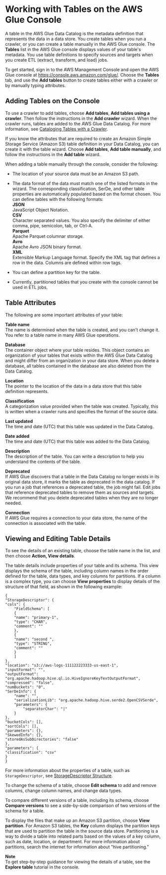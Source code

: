 # Working with Tables on the AWS Glue Console<a name="console-tables"></a>

A table in the AWS Glue Data Catalog is the metadata definition that represents the data in a data store\. You create tables when you run a crawler, or you can create a table manually in the AWS Glue console\. The **Tables** list in the AWS Glue console displays values of your table's metadata\. You use table definitions to specify sources and targets when you create ETL \(extract, transform, and load\) jobs\. 

To get started, sign in to the AWS Management Console and open the AWS Glue console at [https://console\.aws\.amazon\.com/glue/](https://console.aws.amazon.com/glue/)\. Choose the **Tables** tab, and use the **Add tables** button to create tables either with a crawler or by manually typing attributes\. 

## Adding Tables on the Console<a name="console-tables-add"></a>

To use a crawler to add tables, choose **Add tables**, **Add tables using a crawler**\. Then follow the instructions in the **Add crawler** wizard\. When the crawler runs, tables are added to the AWS Glue Data Catalog\. For more information, see [Cataloging Tables with a Crawler](add-crawler.md)\.

If you know the attributes that are required to create an Amazon Simple Storage Service \(Amazon S3\) table definition in your Data Catalog, you can create it with the table wizard\. Choose **Add tables**, **Add table manually**, and follow the instructions in the **Add table** wizard\.

When adding a table manually through the console, consider the following:

+ The location of your source data must be an Amazon S3 path\.

+ The data format of the data must match one of the listed formats in the wizard\. The corresponding classification, SerDe, and other table properties are automatically populated based on the format chosen\. You can define tables with the following formats:   
**JSON**  
JavaScript Object Notation\.  
**CSV**  
Character separated values\. You also specify the delimiter of either comma, pipe, semicolon, tab, or Ctrl\-A\.  
**Parquet**  
Apache Parquet columnar storage\.  
**Avro**  
Apache Avro JSON binary format\.  
**XML**  
Extensible Markup Language format\. Specify the XML tag that defines a row in the data\. Columns are defined within row tags\.

+ You can define a partition key for the table\.

+ Currently, partitioned tables that you create with the console cannot be used in ETL jobs\.

## Table Attributes<a name="console-tables-attributes"></a>

The following are some important attributes of your table:

**Table name**  
The name is determined when the table is created, and you can't change it\. You refer to a table name in many AWS Glue operations\.

**Database**  
The container object where your table resides\. This object contains an organization of your tables that exists within the AWS Glue Data Catalog and might differ from an organization in your data store\. When you delete a database, all tables contained in the database are also deleted from the Data Catalog\.  

**Location**  
The pointer to the location of the data in a data store that this table definition represents\.

**Classification**  
A categorization value provided when the table was created\. Typically, this is written when a crawler runs and specifies the format of the source data\.

**Last updated**  
The time and date \(UTC\) that this table was updated in the Data Catalog\.

**Date added**  
The time and date \(UTC\) that this table was added to the Data Catalog\.

**Description**  
The description of the table\. You can write a description to help you understand the contents of the table\.

**Deprecated**  
If AWS Glue discovers that a table in the Data Catalog no longer exists in its original data store, it marks the table as deprecated in the data catalog\. If you run a job that references a deprecated table, the job might fail\. Edit jobs that reference deprecated tables to remove them as sources and targets\. We recommend that you delete deprecated tables when they are no longer needed\. 

**Connection**  
If AWS Glue requires a connection to your data store, the name of the connection is associated with the table\.

## Viewing and Editing Table Details<a name="console-tables-details"></a>

To see the details of an existing table, choose the table name in the list, and then choose **Action, View details**\.

The table details include properties of your table and its schema\.   This view displays the schema of the table, including column names in the order defined for the table, data types, and key columns for partitions\.  If a column is a complex type, you can choose **View properties** to display details of the structure of that field, as shown in the following example:

```
{
"StorageDescriptor": {
"cols": {
	"FieldSchema": [
	{
	"name": "primary-1",
	"type": "CHAR",
	"comment": ""
	},
	{
	"name": "second ",
	"type": "STRING",
	"comment": ""
	}
	]
},
"location": "s3://aws-logs-111122223333-us-east-1",
"inputFormat": "",
"outputFormat": "org.apache.hadoop.hive.ql.io.HiveIgnoreKeyTextOutputFormat",
"compressed": "false",
"numBuckets": "0",
"SerDeInfo": {
	"name": "",
	"serializationLib": "org.apache.hadoop.hive.serde2.OpenCSVSerde",
	"parameters": {
		"separatorChar": "|"
	}
},
"bucketCols": [],
"sortCols": [],
"parameters": {},
"SkewedInfo": {},
"storedAsSubDirectories": "false"
},
"parameters": {
"classification": "csv"
}
}
```

For more information about the properties of a table, such as `StorageDescriptor`, see [StorageDescriptor Structure](aws-glue-api-catalog-tables.md#aws-glue-api-catalog-tables-StorageDescriptor)\.

To change the schema of a table, choose **Edit schema** to add and remove columns, change column names, and change data types\.

To compare different versions of a table, including its schema, choose **Compare versions** to see a side\-by\-side comparison of two versions of the schema for a table\.

To display the files that make up an Amazon S3 partition, choose **View partition**\. For Amazon S3 tables, the **Key** column displays the partition keys that are used to partition the table in the source data store\. Partitioning is a way to divide a table into related parts based on the values of a key column, such as date, location, or department\. For more information about partitions, search the internet for information about "hive partitioning\."

**Note**  
To get step\-by\-step guidance for viewing the details of a table, see the **Explore table** tutorial in the console\.